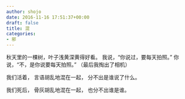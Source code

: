```yaml
---
author: shojo
date: 2016-11-16 17:51:37+00:00
draft: false
title: 混
categories:
- 邪
---
```


秋天里的一棵树，叶子浅黄深黄得好看。
我说，“你说过，要每天拍照。”
你说，“不，是你说要每天拍照。”
（最后我掏出了相机）

我们活着，
言语胡乱地混在一起，
分不出是谁说了什么。

我们死后，
骨灰胡乱地混在一起，
也分不出谁是谁。
